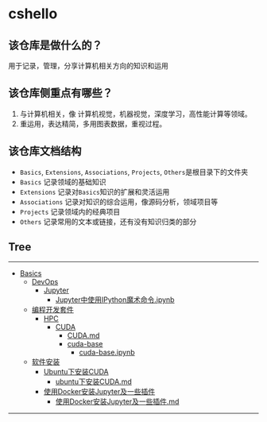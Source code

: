 
# cshello  
## 该仓库是做什么的？  
用于记录，管理，分享计算机相关方向的知识和运用  

## 该仓库侧重点有哪些？  

1. 与计算机相关，像 计算机视觉，机器视觉，深度学习，高性能计算等领域。
2. 重运用，表达精简，多用图表数据，重视过程。



## 该仓库文档结构
- `Basics`, `Extensions`, `Associations`, `Projects`, `Others`是根目录下的文件夹  
- `Basics` 记录领域的基础知识
- `Extensions` 记录对`Basics`知识的扩展和灵活运用
- `Associations` 记录对知识的综合运用，像源码分析，领域项目等
- `Projects` 记录领域内的经典项目
- `Others` 记录常用的文本或链接，还有没有知识归类的部分



## Tree
---
- [Basics](./Basics)
  - [DevOps](./Basics/DevOps)
    - [Jupyter](./Basics/DevOps/Jupyter)
      - [Jupyter中使用IPython魔术命令.ipynb](./Basics/DevOps/Jupyter/Jupyter中使用IPython魔术命令.ipynb)
  - [编程开发套件](./Basics/编程开发套件)
    - [HPC](./Basics/编程开发套件/HPC)
      - [CUDA](./Basics/编程开发套件/HPC/CUDA)
        - [CUDA.md](./Basics/编程开发套件/HPC/CUDA/CUDA.md)
        - [cuda-base](./Basics/编程开发套件/HPC/CUDA/cuda-base)
          - [cuda-base.ipynb](./Basics/编程开发套件/HPC/CUDA/cuda-base/cuda-base.ipynb)
  - [软件安装](./Basics/软件安装)
    - [Ubuntu下安装CUDA](./Basics/软件安装/Ubuntu下安装CUDA)
      - [ubuntu下安装CUDA.md](./Basics/软件安装/Ubuntu下安装CUDA/ubuntu下安装CUDA.md)
    - [使用Docker安装Jupyter及一些插件](./Basics/软件安装/使用Docker安装Jupyter及一些插件)
      - [使用Docker安装Jupyter及一些插件.md](./Basics/软件安装/使用Docker安装Jupyter及一些插件/使用Docker安装Jupyter及一些插件.md)

---
            